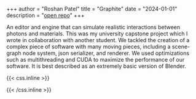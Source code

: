 +++
author = "Roshan Patel"
title = "Graphite"
date = "2024-01-01"
description = "[open repo](https://github.com/GraphiteEditor/Graphite)"
+++

An editor and engine that can simulate realistic interactions between photons and materials. <!--more-->This was my university capstone project which I wrote in collaboration with another student. We tackled the creation of a complex piece of software with many moving pieces, including a scene-graph node system, json serializer, and renderer. We used optimizations such as multithreading and CUDA to maximize the performance of our software. It is best described as an extremely basic version of Blender.

{{< css.inline >}}
<style>
.canon { background: white; width: 100%; height: auto; }
</style>
{{< /css.inline >}}